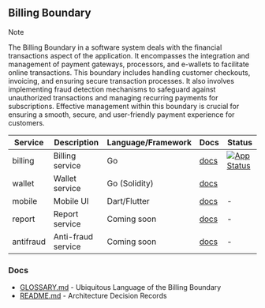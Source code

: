 ## Billing Boundary

> [!NOTE]
> The Billing Boundary in a software system deals with the financial transactions aspect of the application. 
> It encompasses the integration and management of payment gateways, processors, and e-wallets to facilitate online 
> transactions. This boundary includes handling customer checkouts, invoicing, and ensuring secure transaction processes. 
> It also involves implementing fraud detection mechanisms to safeguard against unauthorized transactions and managing 
> recurring payments for subscriptions. Effective management within this boundary is crucial for ensuring a smooth, 
> secure, and user-friendly payment experience for customers.

| Service   | Description        | Language/Framework | Docs                               | Status                                                                                                                                                                  |
|-----------|--------------------|--------------------|------------------------------------|-------------------------------------------------------------------------------------------------------------------------------------------------------------------------|
| billing   | Billing service    | Go                 | [docs](./billing/README.md)        | [![App Status](https://argo.shortlink.best/api/badge?name=shortlink-billing-billing&revision=true)](https://argo.shortlink.best/applications/shortlink-billing-billing) |
| wallet    | Wallet service     | Go (Solidity)      | [docs](./wallet/README.md)         |                                                                                                                                                                         |
| mobile    | Mobile UI          | Dart/Flutter       | [docs](mobile/shortlink/README.md) | -                                                                                                                                                                       |
| report    | Report service     | Coming soon        | [docs](./report/README.md)         | -                                                                                                                                                                       |
| antifraud | Anti-fraud service | Coming soon        | [docs](./antifraud/README.md)      | -                                                                                                                                                                       |

### Docs

- [GLOSSARY.md](./GLOSSARY.md) - Ubiquitous Language of the Billing Boundary
- [README.md](./docs/ADR/README.md) - Architecture Decision Records
